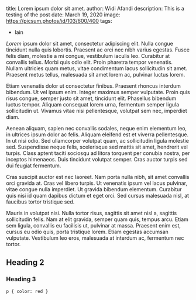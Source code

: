 title: Lorem ipsum dolor sit amet.
author: Widi Afandi
description: This is a testing of the post
date: March 19, 2020
image: https://picsum.photos/id/103/600/400
tags:
  - lain
  
*Lorem* ipsum dolor sit amet, consectetur adipiscing elit. Nulla congue tincidunt nulla quis lobortis. Praesent ac orci nec nibh varius egestas. Fusce felis diam, molestie a mi congue, vestibulum iaculis leo. Curabitur at convallis tellus. Morbi quis odio elit. Proin pharetra tempor venenatis. Nullam ultricies quam metus, vitae condimentum lacus sollicitudin sit amet. Praesent metus tellus, malesuada sit amet lorem ac, pulvinar luctus lorem.


Etiam venenatis dolor ut consectetur finibus. Praesent rhoncus interdum bibendum. Ut vel ipsum enim. Integer maximus semper vulputate. Proin quis risus congue, semper justo sit amet, tincidunt elit. Phasellus bibendum luctus tempor. Aliquam consequat lorem urna, fermentum semper ligula sollicitudin ut. Vivamus vitae nisi pellentesque, volutpat sem nec, imperdiet diam.

Aenean aliquam, sapien nec convallis sodales, neque enim elementum leo, in ultrices ipsum dolor ac felis. Aliquam eleifend est et viverra pellentesque. In ut nisi odio. Sed ullamcorper volutpat quam, ac sollicitudin ligula molestie sed. Suspendisse neque felis, scelerisque sed mattis sit amet, hendrerit vel turpis. Class aptent taciti sociosqu ad litora torquent per conubia nostra, per inceptos himenaeos. Duis tincidunt volutpat semper. Cras auctor turpis sed dui feugiat fermentum.

Cras suscipit auctor est nec laoreet. Nam porta nulla nibh, sit amet convallis orci gravida at. Cras vel libero turpis. Ut venenatis ipsum vel lacus pulvinar, vitae congue nulla imperdiet. Ut gravida bibendum elementum. Curabitur quis nisi id quam dapibus dictum et eget orci. Sed cursus malesuada nisl, at faucibus tortor tristique sed.

Mauris in volutpat nisi. Nulla tortor risus, sagittis sit amet nisl a, sagittis sollicitudin felis. Nam at elit gravida, semper quam quis, tempus arcu. Etiam sem ligula, convallis eu facilisis ut, pulvinar at massa. Praesent enim est, cursus eu odio quis, porta tristique lorem. Etiam egestas accumsan vulputate. Vestibulum leo eros, malesuada at interdum ac, fermentum nec tortor.
## Heading 2
### Heading 3
<pre><code class="language-css">p { color: red }</code></pre>
